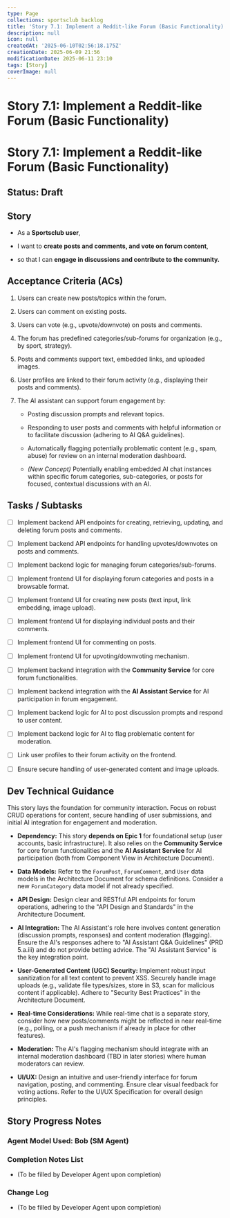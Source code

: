```yaml
---
type: Page
collections: sportsclub backlog
title: 'Story 7.1: Implement a Reddit-like Forum (Basic Functionality)'
description: null
icon: null
createdAt: '2025-06-10T02:56:18.175Z'
creationDate: 2025-06-09 21:56
modificationDate: 2025-06-11 23:10
tags: [Story]
coverImage: null
---
```


# Story 7.1: Implement a Reddit-like Forum (Basic Functionality)

# Story 7.1: Implement a Reddit-like Forum (Basic Functionality)

## Status: Draft

## Story

- As a **Sportsclub user**,

- I want to **create posts and comments, and vote on forum content**,

- so that I can **engage in discussions and contribute to the community.**

## Acceptance Criteria (ACs)

1. Users can create new posts/topics within the forum.

2. Users can comment on existing posts.

3. Users can vote (e.g., upvote/downvote) on posts and comments.

4. The forum has predefined categories/sub-forums for organization (e.g., by sport, strategy).

5. Posts and comments support text, embedded links, and uploaded images.

6. User profiles are linked to their forum activity (e.g., displaying their posts and comments).

7. The AI assistant can support forum engagement by:

    - Posting discussion prompts and relevant topics.

    - Responding to user posts and comments with helpful information or to facilitate discussion (adhering to AI Q&A guidelines).

    - Automatically flagging potentially problematic content (e.g., spam, abuse) for review on an internal moderation dashboard.

    - *(New Concept)* Potentially enabling embedded AI chat instances within specific forum categories, sub-categories, or posts for focused, contextual discussions with an AI.

## Tasks / Subtasks

- [ ] Implement backend API endpoints for creating, retrieving, updating, and deleting forum posts and comments.

- [ ] Implement backend API endpoints for handling upvotes/downvotes on posts and comments.

- [ ] Implement backend logic for managing forum categories/sub-forums.

- [ ] Implement frontend UI for displaying forum categories and posts in a browsable format.

- [ ] Implement frontend UI for creating new posts (text input, link embedding, image upload).

- [ ] Implement frontend UI for displaying individual posts and their comments.

- [ ] Implement frontend UI for commenting on posts.

- [ ] Implement frontend UI for upvoting/downvoting mechanism.

- [ ] Implement backend integration with the **Community Service** for core forum functionalities.

- [ ] Implement backend integration with the **AI Assistant Service** for AI participation in forum engagement.

- [ ] Implement backend logic for AI to post discussion prompts and respond to user content.

- [ ] Implement backend logic for AI to flag problematic content for moderation.

- [ ] Link user profiles to their forum activity on the frontend.

- [ ] Ensure secure handling of user-generated content and image uploads.

## Dev Technical Guidance

This story lays the foundation for community interaction. Focus on robust CRUD operations for content, secure handling of user submissions, and initial AI integration for engagement and moderation.

- **Dependency:** This story **depends on Epic 1** for foundational setup (user accounts, basic infrastructure). It also relies on the **Community Service** for core forum functionalities and the **AI Assistant Service** for AI participation (both from Component View in Architecture Document).

- **Data Models:** Refer to the `ForumPost`, `ForumComment`, and `User` data models in the Architecture Document for schema definitions. Consider a new `ForumCategory` data model if not already specified.

- **API Design:** Design clear and RESTful API endpoints for forum operations, adhering to the "API Design and Standards" in the Architecture Document.

- **AI Integration:** The AI Assistant's role here involves content generation (discussion prompts, responses) and content moderation (flagging). Ensure the AI's responses adhere to "AI Assistant Q&A Guidelines" (PRD 5.a.iii) and do not provide betting advice. The "AI Assistant Service" is the key integration point.

- **User-Generated Content (UGC) Security:** Implement robust input sanitization for all text content to prevent XSS. Securely handle image uploads (e.g., validate file types/sizes, store in S3, scan for malicious content if applicable). Adhere to "Security Best Practices" in the Architecture Document.

- **Real-time Considerations:** While real-time chat is a separate story, consider how new posts/comments might be reflected in near real-time (e.g., polling, or a push mechanism if already in place for other features).

- **Moderation:** The AI's flagging mechanism should integrate with an internal moderation dashboard (TBD in later stories) where human moderators can review.

- **UI/UX:** Design an intuitive and user-friendly interface for forum navigation, posting, and commenting. Ensure clear visual feedback for voting actions. Refer to the UI/UX Specification for overall design principles.

## Story Progress Notes

### Agent Model Used: Bob (SM Agent)

### Completion Notes List

- (To be filled by Developer Agent upon completion)

### Change Log

- (To be filled by Developer Agent upon completion)


